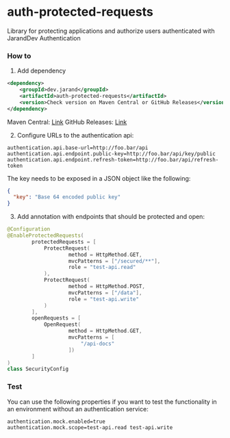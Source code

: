 # auth-protected-requests
Library for protecting applications and authorize users authenticated with JarandDev Authentication

### How to

1. Add dependency
```xml
<dependency>
    <groupId>dev.jarand</groupId>
    <artifactId>auth-protected-requests</artifactId>
    <version>Check version on Maven Central or GitHub Releases</version>
</dependency>
```
Maven Central: [Link](https://search.maven.org/artifact/dev.jarand/auth-protected-requests)
GitHub Releases: [Link](https://github.com/microchaos/auth-protected-requests/releases)

2. Configure URLs to the authentication api:
```
authentication.api.base-url=http://foo.bar/api
authentication.api.endpoint.public-key=http://foo.bar/api/key/public
authentication.api.endpoint.refresh-token=http://foo.bar/api/refresh-token
```
The key needs to be exposed in a JSON object like the following:
```json
{
  "key": "Base 64 encoded public key"
}
```

3. Add annotation with endpoints that should be protected and open:
```kotlin
@Configuration
@EnableProtectedRequests(
        protectedRequests = [
            ProtectRequest(
                    method = HttpMethod.GET,
                    mvcPatterns = ["/secured/**"],
                    role = "test-api.read"
            ),
            ProtectRequest(
                    method = HttpMethod.POST,
                    mvcPatterns = ["/data"],
                    role = "test-api.write"
            )
        ],
        openRequests = [
            OpenRequest(
                    method = HttpMethod.GET,
                    mvcPatterns = [
                        "/api-docs"
                    ])
        ]
)
class SecurityConfig
```

### Test
You can use the following properties if you want to test the functionality in an environment without an authentication service:
```
authentication.mock.enabled=true
authentication.mock.scope=test-api.read test-api.write
```
